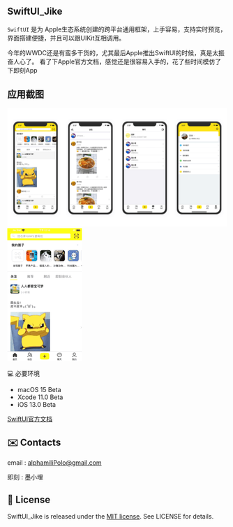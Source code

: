 ## SwiftUI_Jike

`SwiftUI` 是为 Apple生态系统创建的跨平台通用框架，上手容易，支持实时预览，界面搭建便捷，并且可以跟UIKit互相调用。

今年的WWDC还是有蛮多干货的，尤其最后Apple推出SwiftUI的时候，真是太振奋人心了。
看了下Apple官方文档，感觉还是很容易入手的，花了些时间模仿了下即刻App

## 应用截图

<img src="images/section.png">
<img src="images/jike_SwiftUI.GIF">

💻 必要环境

- macOS 15 Beta
- Xcode 11.0 Beta
- iOS 13.0 Beta


[SwiftUI官方文档](https://developer.apple.com/tutorials/swiftui)

## ✉️ Contacts

email : alphamiliPolo@gmail.com

即刻 : 墨小埋


## 📄 License    

SwiftUI_Jike is released under the [MIT license](LICENSE). See LICENSE for details.
